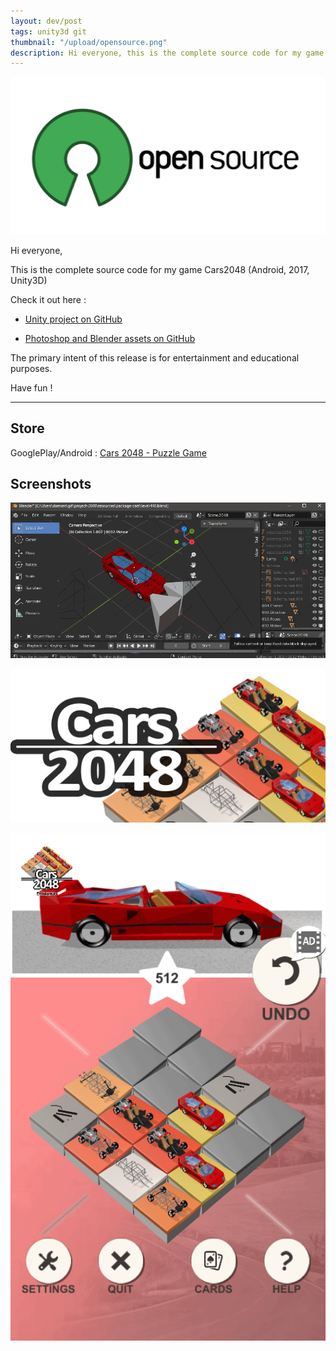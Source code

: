 ```yaml
---
layout: dev/post
tags: unity3d git
thumbnail: "/upload/opensource.png"
description: Hi everyone, this is the complete source code for my game Cars2048 (Android, 2017, Unity3D)...
---
```

    

![post-thumbnail](/upload/opensource.png)


Hi everyone,

This is the complete source code for my game Cars2048 (Android, 2017, Unity3D)

Check it out here :
- [Unity project on GitHub](https://github.com/FremontGames/Cars2048)

- [Photoshop and Blender assets on GitHub](https://github.com/FremontGames/Cars2048-assets)

The primary intent of this release is for entertainment and educational purposes.

Have fun !

---

## Store

GooglePlay/Android : [Cars 2048 - Puzzle Game](https://play.google.com/store/apps/details?id=com.atalantoo.game20483dcars)

## Screenshots

![screenshot](/upload/20170900_113215.gif)

![screenshot](/upload/app-image.png)

![screenshot](/upload/Screen-Shot-12-30-18-at-10.02-PM.png)



